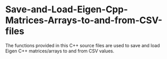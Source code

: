 # Save-and-Load-Eigen-Cpp-Matrices-Arrays-to-and-from-CSV-files
The functions provided in this C++ source files are used to save and load Eigen C++ matrices/arrays to and from CSV values. 
